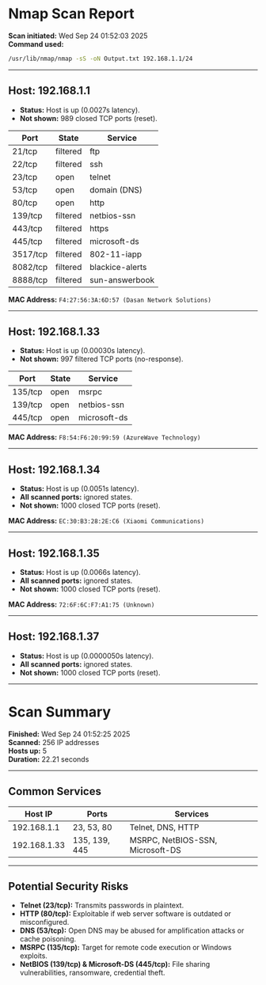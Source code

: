 # Nmap Scan Report

**Scan initiated:** Wed Sep 24 01:52:03 2025  
**Command used:**  
```bash
/usr/lib/nmap/nmap -sS -oN Output.txt 192.168.1.1/24
```

---

## Host: 192.168.1.1
- **Status:** Host is up (0.0027s latency).  
- **Not shown:** 989 closed TCP ports (reset).  

| Port    | State     | Service         |
|---------|-----------|-----------------|
| 21/tcp  | filtered  | ftp             |
| 22/tcp  | filtered  | ssh             |
| 23/tcp  | open      | telnet          |
| 53/tcp  | open      | domain (DNS)    |
| 80/tcp  | open      | http            |
| 139/tcp | filtered  | netbios-ssn     |
| 443/tcp | filtered  | https           |
| 445/tcp | filtered  | microsoft-ds    |
| 3517/tcp| filtered  | 802-11-iapp     |
| 8082/tcp| filtered  | blackice-alerts |
| 8888/tcp| filtered  | sun-answerbook  |

**MAC Address:** `F4:27:56:3A:6D:57 (Dasan Network Solutions)`

---

## Host: 192.168.1.33
- **Status:** Host is up (0.00030s latency).  
- **Not shown:** 997 filtered TCP ports (no-response).  

| Port    | State | Service        |
|---------|-------|----------------|
| 135/tcp | open  | msrpc          |
| 139/tcp | open  | netbios-ssn    |
| 445/tcp | open  | microsoft-ds   |

**MAC Address:** `F8:54:F6:20:99:59 (AzureWave Technology)`

---

## Host: 192.168.1.34
- **Status:** Host is up (0.0051s latency).  
- **All scanned ports:** ignored states.  
- **Not shown:** 1000 closed TCP ports (reset).  

**MAC Address:** `EC:30:B3:28:2E:C6 (Xiaomi Communications)`

---

## Host: 192.168.1.35
- **Status:** Host is up (0.0066s latency).  
- **All scanned ports:** ignored states.  
- **Not shown:** 1000 closed TCP ports (reset).  

**MAC Address:** `72:6F:6C:F7:A1:75 (Unknown)`

---

## Host: 192.168.1.37
- **Status:** Host is up (0.0000050s latency).  
- **All scanned ports:** ignored states.  
- **Not shown:** 1000 closed TCP ports (reset).  

---

# Scan Summary
**Finished:** Wed Sep 24 01:52:25 2025  
**Scanned:** 256 IP addresses  
**Hosts up:** 5  
**Duration:** 22.21 seconds  

---

## Common Services

| Host IP      | Ports         | Services                           |
|--------------|--------------|-------------------------------------|
| 192.168.1.1  | 23, 53, 80   | Telnet, DNS, HTTP                  |
| 192.168.1.33 | 135, 139, 445| MSRPC, NetBIOS-SSN, Microsoft-DS   |

---

## Potential Security Risks

- **Telnet (23/tcp):** Transmits passwords in plaintext.  
- **HTTP (80/tcp):** Exploitable if web server software is outdated or misconfigured.  
- **DNS (53/tcp):** Open DNS may be abused for amplification attacks or cache poisoning.  
- **MSRPC (135/tcp):** Target for remote code execution or Windows exploits.  
- **NetBIOS (139/tcp) & Microsoft-DS (445/tcp):** File sharing vulnerabilities, ransomware, credential theft.  
